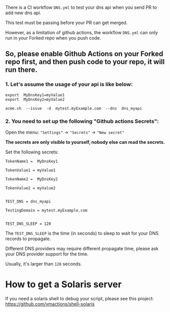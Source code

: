 
There is a CI workflow `DNS.yml` to test your dns api when you send PR to add new dns api.

This test must be passing before your PR can get merged.

However, as a limitation of github actions,  the workflow `DNS.yml` can only run in your Forked repo when you push code.

## So, please enable Github Actions on your Forked repo first, and then push code to your repo, it will run there.


### 1.  Let's assume the usage of your api is like below:

```
export  MyDnsKey1=myValue1
export  MyDnsKey2=myValue2

acme.sh  --issue  -d  mytest.myExample.com  --dns  dns_myapi  

```

### 2.  You need to set up the following "Github actions Secrets":

Open the menu: `"Settings"` -> `"Secrets"` -> `"New secret"`


**The secrets are only visible to yourself, nobody else can read the secrets.**


Set the following secrets:

```
TokenName1 =  MyDnsKey1
```
```
TokenValue1 = myValue1
```
```
TokenName2 =  MyDnsKey2
```
```
TokenValue2 = myValue2
```
```

TEST_DNS = dns_myapi  
```
```
TestingDomain = mytest.myExample.com
```
```

TEST_DNS_SLEEP = 120
```

The `TEST_DNS_SLEEP` is the time (in seconds) to sleep to wait for your DNS records to propagate. 

Different DNS providers may require different propagate time,  please ask your DNS provider support for the time.

Usually, it's larger than `120` seconds.


 
# How to get a Solaris server

If you need a solaris shell to debug your script,  please see this project: https://github.com/vmactions/shell-solaris




